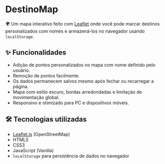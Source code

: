 # DestinoMap

🌍 Um mapa interativo feito com [Leaflet](https://leafletjs.com/) onde você pode marcar destinos personalizados com nomes e armazená-los no navegador usando `localStorage`.

## ✨ Funcionalidades

- Adição de pontos personalizados no mapa com nome definido pelo usuário.
- Remoção de pontos facilmente.
- Os dados permanecem salvos mesmo após fechar ou recarregar a página.
- Mapa com estilo escuro, bordas arredondadas e limitação de movimentação global.
- Responsivo e otimizado para PC e dispositivos móveis.

## 🛠️ Tecnologias utilizadas

- [Leaflet.js](https://leafletjs.com/) (OpenStreetMap)
- HTML5
- CSS3
- JavaScript (Vanilla)
- `localStorage` para persistência de dados no navegador
